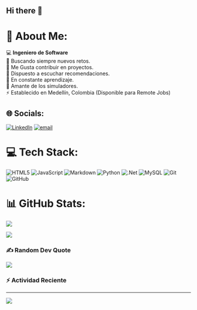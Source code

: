 ## Hi there 👋

# 💫 About Me:
💻 **Ingeniero de Software**<br>🔭 Buscando siempre nuevos retos.<br>👯 Me Gusta contribuir en proyectos.<br>🤝 Dispuesto a escuchar recomendaciones.<br>🌱 En constante aprendizaje.<br>💬 Amante de los simuladores.<br>⚡ Establecido en Medellín, Colombia (Disponible para Remote Jobs) 


## 🌐 Socials:
[![LinkedIn](https://img.shields.io/badge/LinkedIn-%230077B5.svg?logo=linkedin&logoColor=white)](https://linkedin.com/in/rogerguillencode) [![email](https://img.shields.io/badge/Email-D14836?logo=gmail&logoColor=white)](mailto:soporteroger30@gmail.com) 

# 💻 Tech Stack:
![HTML5](https://img.shields.io/badge/html5-%23E34F26.svg?style=for-the-badge&logo=html5&logoColor=white) ![JavaScript](https://img.shields.io/badge/javascript-%23323330.svg?style=for-the-badge&logo=javascript&logoColor=%23F7DF1E) ![Markdown](https://img.shields.io/badge/markdown-%23000000.svg?style=for-the-badge&logo=markdown&logoColor=white) ![Python](https://img.shields.io/badge/python-3670A0?style=for-the-badge&logo=python&logoColor=ffdd54) ![.Net](https://img.shields.io/badge/.NET-5C2D91?style=for-the-badge&logo=.net&logoColor=white) ![MySQL](https://img.shields.io/badge/mysql-4479A1.svg?style=for-the-badge&logo=mysql&logoColor=white) ![Git](https://img.shields.io/badge/git-%23F05033.svg?style=for-the-badge&logo=git&logoColor=white) ![GitHub](https://img.shields.io/badge/github-%23121011.svg?style=for-the-badge&logo=github&logoColor=white)
# 📊 GitHub Stats:
![](https://github-readme-stats.vercel.app/api?username=RogC0d3&theme=dark&hide_border=false&include_all_commits=true&count_private=false)<br/>

![](https://github-readme-stats.vercel.app/api/top-langs/?username=RogC0d3&theme=dark&hide_border=false&include_all_commits=true&count_private=false&layout=compact)

### ✍️ Random Dev Quote
![](https://quotes-github-readme.vercel.app/api?type=horizontal&theme=radical)

### :zap: Actividad Reciente

<!--START_SECTION:activity-->

<!--END_SECTION:activity-->



<!--RECENT_ACTIVITY:last_update-->

<!--RECENT_ACTIVITY:last_update_end-->

---
[![](https://visitcount.itsvg.in/api?id=RogC0d3&icon=0&color=0)](https://visitcount.itsvg.in)

<!-- Proudly created with GPRM ( https://gprm.itsvg.in ) -->